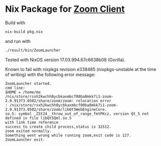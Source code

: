 # Nix Package for [Zoom Client](https://zoom.us)

Build with

``` sh
nix-build pkg.nix
```

and run with

``` sh
./result/bin/ZoomLauncher
```

Tested with NixOS version 17.03.994.67c6638b08 (Gorilla).

Known to fail with nixpkgs revision e338485
(nixpkgs-unstable at the time of writing)
with the following error message:

```
ZoomLauncher started.
cmd line:
$HOME = /home/me
/nix/store/rsxh2kwchh8ycbkaxmbcf00ba8mkk7i1-zoom-2.0.91373.0502/share/zoom/zoom: relocation error
: /nix/store/rsxh2kwchh8ycbkaxmbcf00ba8mkk7i1-zoom-2.0.91373.0502/share/zoom/libQt5WebEngineCore.
so.5: symbol _ZSt24__throw_out_of_range_fmtPKcz, version Qt_5 not defined in file libQt5Qml.so.5
with link time reference
success to create child process,status is 32512.
zoom exited normally.
Something went wrong while running zoom,exit code is 127.
ZoomLauncher exit.
```
